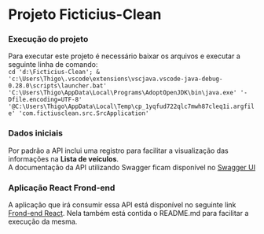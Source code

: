 # Projeto Ficticius-Clean

### Execução do projeto

Para executar este projeto é necessário baixar os arquivos e executar a seguinte linha de comando: <br>
``cd 'd:\Ficticius-Clean'; & 'c:\Users\Thigo\.vscode\extensions\vscjava.vscode-java-debug-0.28.0\scripts\launcher.bat' 'C:\Users\Thigo\AppData\Local\Programs\AdoptOpenJDK\bin\java.exe' '-Dfile.encoding=UTF-8' '@C:\Users\Thigo\AppData\Local\Temp\cp_1yqfud722qlc7mwh87cleq1i.argfile' 'com.fictiusclean.src.SrcApplication'``

### Dados iniciais

Por padrão a API inclui uma registro para facilitar a visualização das informações na **Lista de veículos**. <br>
A documentação da API utilizando Swagger ficam disponível no [Swagger UI](http://localhost:8080/swagger-ui.html#/)

### Aplicação React Frond-end
A aplicação que irá consumir essa API está disponível no seguinte link [Frond-end React](https://github.com/thiago-aleixo-toledo/front-clean).
Nela também está contida o README.md para facilitar a execução da mesma.
